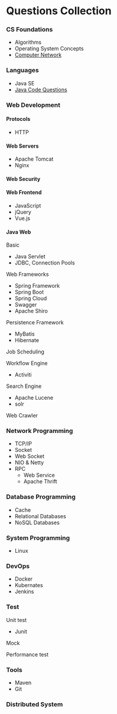 # Questions Collection

### CS Foundations

- Algorithms
- Operating System Concepts
- [Computer Network](cs-foundations/network/_questions-network.md)

### Languages 

- Java SE
- [Java Code Questions](https://github.com/tagnja/code-questions/blob/master/README.md)

### Web Development

#### Protocols

- HTTP

#### Web Servers

- Apache Tomcat
- Nginx

#### Web Security

#### Web Frontend

- JavaScript
- jQuery
- Vue.js

#### Java Web

Basic

- Java Servlet
- JDBC, Connection Pools

Web Frameworks

- Spring Framework
- Spring Boot
- Spring Cloud
- Swagger
- Apache Shiro

Persistence Framework 

- MyBatis
- Hibernate

Job Scheduling

Workflow Engine

- Activiti

Search Engine

- Apache Lucene
- solr

Web Crawler

### Network Programming

- TCP/IP
- Socket
- Web Socket
- NIO & Netty
- RPC
  - Web Service
  - Apache Thrift

### Database Programming

- Cache
- Relational Databases
- NoSQL Databases

### System Programming

- Linux

### DevOps

- Docker
- Kubernates
- Jenkins

### Test

Unit test

- Junit

Mock

Performance test

### Tools

- Maven
- Git

### Distributed System

